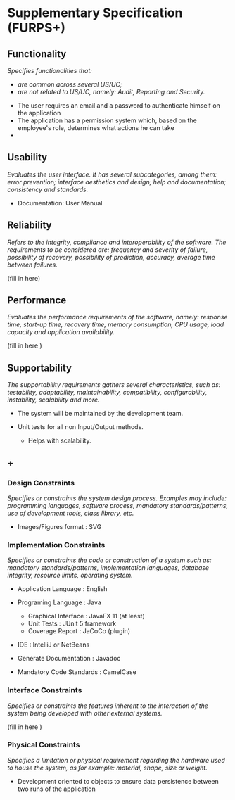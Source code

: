 # Supplementary Specification (FURPS+)

## Functionality

_Specifies functionalities that:_

- _are common across several US/UC;_
- _are not related to US/UC, namely: Audit, Reporting and Security._


 * The user requires an email and a password to authenticate himself on the application
 * The application has a permission system which, based on the employee's role, determines what actions he can take  
 * 

## Usability 

_Evaluates the user interface. It has several subcategories,
among them: error prevention; interface aesthetics and design; help and
documentation; consistency and standards._

* Documentation: User Manual

## Reliability
_Refers to the integrity, compliance and interoperability of the software. The requirements to be considered are: frequency and severity of failure, possibility of recovery, possibility of prediction, accuracy, average time between failures._

(fill in here)

## Performance
_Evaluates the performance requirements of the software, namely: response time, start-up time, recovery time, memory consumption, CPU usage, load capacity and application availability._

(fill in here )

## Supportability
_The supportability requirements gathers several characteristics, such as:
testability, adaptability, maintainability, compatibility,
configurability, instability, scalability and more._ 


* The system will be maintained by the development team.


* Unit tests for all non Input/Output methods.
    * Helps with scalability.


## +

### Design Constraints

_Specifies or constraints the system design process. Examples may include: programming languages, software process, mandatory standards/patterns, use of development tools, class library, etc._

* Images/Figures format : SVG

### Implementation Constraints

_Specifies or constraints the code or construction of a system such as: mandatory standards/patterns, implementation languages, database integrity, resource limits, operating system._

* Application Language : English

* Programing Language : Java
  * Graphical Interface : JavaFX 11 (at least)
  * Unit Tests : JUnit 5 framework
  * Coverage Report : JaCoCo (plugin)

* IDE : IntelliJ or NetBeans

* Generate Documentation : Javadoc

* Mandatory Code Standards : CamelCase

### Interface Constraints
_Specifies or constraints the features inherent to the interaction of the
system being developed with other external systems._

(fill in here )

### Physical Constraints

_Specifies a limitation or physical requirement regarding the hardware used to house the system, as for example: material, shape, size or weight._

* Development oriented to objects to ensure data persistence between two runs of the application 